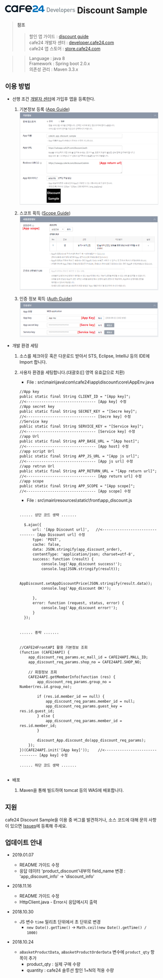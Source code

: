 ![cafe24 개발자 센터](image/cafe24_developers.png) Discount Sample
==============================

> #### 참조
>> 할인 앱 가이드 :  [discount guide](https://developer.cafe24.com/guide/front/develop?guide_no=164)\
>> cafe24 개발자 센터 : [developer.cafe24.com](https://developer.cafe24.com/)\
>> cafe24 앱 스토어 : [store.cafe24.com](https://store.cafe24.com/)

> 
>> Language : java 8 \
>> Framework : Spring boot 2.0.x \
>> 의존성 관리 : Maven 3.3.x

## 이용 방법
* 선행 조건 [개발자 센터](https://developer.cafe24.com/)에 가입후 앱을 등록한다.
    1. 기본정보 등록 ([App Guide](https://developer.cafe24.com/guide/front/intro?guide_no=47))
        ![기본 정보 세팅](image/app_dicount_set_info.PNG)
    
    2. 스코프 획득 ([Scope Guide](https://developer.cafe24.com/guide/front/develop?guide_no=58))
        ![스코프 획득](image/app_dicount_scope.PNG)
        
    3. 인증 정보 획득 ([Auth Guide](https://developer.cafe24.com/guide/front/develop?guide_no=74))
        ![인증 정보 획득](image/app_dicount_auth_info.PNG)

* 개발 환경 세팅
    1. 소스를 체크아웃 혹은 다운로드 받아서 STS, Eclipse, IntelliJ 등의 IDE에 Import 합니다.   

    2. 사용자 환경을 세팅합니다.(대괄호([] 영역 유효값으로 치환)
        * File : src\main\java\com\cafe24\app\discount\core\AppEnv.java
        ``` 
        //App key
        public static final String CLIENT_ID = "[App key]";             //<-------------------------------- [App key] 수정
        //App secret key
        public static final String SECRET_KEY = "[Secre key]";          //<-------------------------------- [Secre key] 수정
        //Service key
        public static final String SERVICE_KEY = "[Service key]";       //<-------------------------------- [Service key] 수정
        //app Url
        public static final String APP_BASE_URL = "[App host]";         //<-------------------------------- [App host] 수정
        //app script Url
        public static final String APP_JS_URL = "[App js url]";         //<-------------------------------- [App js url] 수정
        //app retrun Url
        public static final String APP_RETURN_URL = "[App return url]"; //<-------------------------------- [App return url] 수정
        //app scope
        public static final String APP_SCOPE = "[App scope]";           //<-------------------------------- [App scope] 수정
        ```
       * File : src\main\resources\static\front\app_discount.js
        ``` 
        
        ...... 상단 코드 생략 .......
        
          $.ajax({
              url: '[App Discount url]',   //<-------------------------------- [App Discount url] 수정
              type: 'POST',
              cache: false,
              data: JSON.stringify(app_discount_order),
              contentType: 'application/json; charset=utf-8',
              success: function (result) {
                  console.log('App_discount success!');
                  console.log(JSON.stringify(result));
      
                  AppDiscount.setAppDiscountPrice(JSON.stringify(result.data));
                  console.log('App_discount OK!');
      
              },
              error: function (request, status, error) {
                  console.log('App_discount error!');
              }
          });
            
            
        ...... 중략 .......
       
       
        //CAFE24FrontAPI 활용 기본정보 조회
        (function (CAFE24API) {
            app_discount_req_params.ec_mall_id = CAFE24API.MALL_ID;
            app_discount_req_params.shop_no = CAFE24API.SHOP_NO;

            // 회원정보 조회
            CAFE24API.getMemberInfo(function (res) {
                app_discount_req_params.group_no = Number(res.id.group_no);

                if (res.id.member_id == null) {
                    app_discount_req_params.member_id = null;
                    app_discount_req_params.guest_key = res.id.guest_id;
                } else {
                    app_discount_req_params.member_id = res.id.member_id;
                }

                discount_App.discount_do(app_discount_req_params);
            });
        })(CAFE24API.init('[App key]'));    //<-------------------------------- [App key] 수정

        ...... 하단 코드 생략 .......


        ```


* 배포
     1. Maven을 통해 빌드하여 tomcat 등의 WAS에 배포합니다. 
     
## 지원

cafe24 Discount Sample을 이용 중 버그를 발견하거나, 소스 코드에 대해 문의 사항이 있으면 [Issues](https://github.com/cafe24-app/app_discount_sample/issues)에 등록해 주세요.

## 업데이트 안내
* 2019.01.07 
    * README 가이드 수정 
    * 응답 데이터 'product_discount'내부의 field_name 변경 : 'app_discount_info' -> 'discount_info'

* 2018.11.16 
    * README 가이드 수정 
    * HttpClient.java - Error시 응답메시지 출력
    
* 2018.10.30 
    * JS 변수 `time` 밀리초 단위에서 초 단위로 변경
        * `new Date().getTime()` -> `Math.ceil(new Date().getTime() / 1000)`
        
* 2018.10.24
    * `aBasketProductData`, `aBasketProductOrderData` 변수에 `product_qty` 항목이 추가
        * product_qty : 실제 구매 수량
        * quantity : cafe24 솔루션 할인 1+N의 적용 수량
        